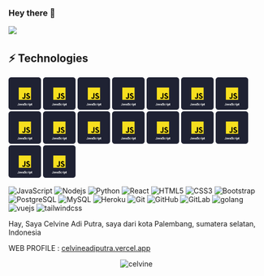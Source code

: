 ### Hey there :wave:
![](https://visitor-badge.glitch.me/badge?page_id=celvineadiputra-dev.celvineadiputra-dev)

## ⚡ Technologies

<div>
  <img src="JS.png" width="64px" height="64px" alt="JavaScript"/>
  <img src="JS.png" width="64px" height="64px" alt="JavaScript"/>
  <img src="JS.png" width="64px" height="64px" alt="JavaScript"/>
  <img src="JS.png" width="64px" height="64px" alt="JavaScript"/>
  <img src="JS.png" width="64px" height="64px" alt="JavaScript"/>
  <img src="JS.png" width="64px" height="64px" alt="JavaScript"/>
  <img src="JS.png" width="64px" height="64px" alt="JavaScript"/>
  <img src="JS.png" width="64px" height="64px" alt="JavaScript"/>
  <img src="JS.png" width="64px" height="64px" alt="JavaScript"/>
  <img src="JS.png" width="64px" height="64px" alt="JavaScript"/>
  <img src="JS.png" width="64px" height="64px" alt="JavaScript"/>
  <img src="JS.png" width="64px" height="64px" alt="JavaScript"/>
  <img src="JS.png" width="64px" height="64px" alt="JavaScript"/>
  <img src="JS.png" width="64px" height="64px" alt="JavaScript"/>
  <img src="JS.png" width="64px" height="64px" alt="JavaScript"/>
  <img src="JS.png" width="64px" height="64px" alt="JavaScript"/>
</div>

![JavaScript](https://img.shields.io/badge/-JavaScript-black?style=flat-square&logo=javascript)
![Nodejs](https://img.shields.io/badge/-Nodejs-black?style=flat-square&logo=Node.js)
![Python](https://img.shields.io/badge/-Python-black?style=flat-square&logo=Python)
![React](https://img.shields.io/badge/-React-black?style=flat-square&logo=react)
![HTML5](https://img.shields.io/badge/-HTML5-E34F26?style=flat-square&logo=html5&logoColor=white)
![CSS3](https://img.shields.io/badge/-CSS3-1572B6?style=flat-square&logo=css3)
![Bootstrap](https://img.shields.io/badge/-Bootstrap-563D7C?style=flat-square&logo=bootstrap)
![PostgreSQL](https://img.shields.io/badge/-PostgreSQL-336791?style=flat-square&logo=postgresql)
![MySQL](https://img.shields.io/badge/-MySQL-black?style=flat-square&logo=mysql)
![Heroku](https://img.shields.io/badge/-Heroku-430098?style=flat-square&logo=heroku)
![Git](https://img.shields.io/badge/-Git-black?style=flat-square&logo=git)
![GitHub](https://img.shields.io/badge/-GitHub-181717?style=flat-square&logo=github)
![GitLab](https://img.shields.io/badge/-GitLab-FCA121?style=flat-square&logo=gitlab)
![golang](https://img.shields.io/badge/Go-00ADD8?style=for-the-badge&logo=go&logoColor=white)
![vuejs](https://img.shields.io/badge/Vue.js-35495E?style=for-the-badge&logo=vue.js&logoColor=4FC08D)
![tailwindcss](https://img.shields.io/badge/Tailwind_CSS-38B2AC?style=for-the-badge&logo=tailwind-css&logoColor=white)

Hay, Saya Celvine Adi Putra, saya dari kota Palembang, sumatera selatan, Indonesia

WEB PROFILE : <a href="https://celvineadiputra.vercel.app/">celvineadiputra.vercel.app</a>

<p align="center"> <img src="https://github-readme-stats.vercel.app/api?username=celvineadiputra-dev&show_icons=true&theme=radical" alt="celvine" />



